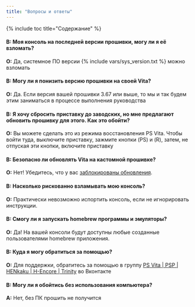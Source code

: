 ```yaml
---
title: "Вопросы и ответы"
---
```


{% include toc title="Содержание" %}

#### В: Моя консоль на последней версии прошивки, могу ли я её взломать?
**О:** Да, системное ПО версии {% include vars/sys_version.txt %} можно взломать

#### В: Могу ли я понизить версию прошивки на своей Vita?
**О:** Да. Если версия вашей прошивки 3.67 или выше, то мы и так будем этим заниматься в процессе выполнения руководства

#### В: Я хочу сбросить приставку до заводских, но мне предлагают обновить прошивку для этого. Как это обойти?
**О:** Вы можете сделать это из режима восстановления PS Vita. Чтобы войти туда, выключите приставку, зажмите кнопки (PS) и (R), затем, не отпуская эти кнопки, включите приставку

#### В: Безопасно ли обновлять Vita на кастомной прошивке?
**О:** Нет! Убедитесь, что у вас [заблокированы обновления](block-update).

#### В: Насколько рискованно взламывать мою консоль?
**О:** Практически невозможно испортить консоль, если не игнорировать инструкции.

#### В: Смогу ли я запускать homebrew программы и эмуляторы?
**О:** Да! На вашей консоли будут доступны любые созданные пользователями homebrew приложения.

#### В: Куда я могу обратиться за помощью?
**О:** Для поддержки, обратитесь за помощью в группу [PS Vita | PSP | HENkaku | H-Encore | Trinity](https://vk.com/portablegaming) во Вконтакте

#### В: Могу ли я обойтись без использования компьютера?
**A:** Нет, без ПК прошить не получится
